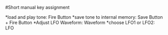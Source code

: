 #Short manual key assignment

*load and play tone: Fire Button
*save tone to internal memory: Save Button + Fire Button
*Adjust LFO Waveform: Waveform
*choose LFO1 or LFO2: LFO
